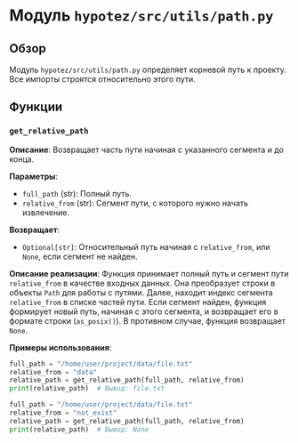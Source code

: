 # Модуль `hypotez/src/utils/path.py`

## Обзор

Модуль `hypotez/src/utils/path.py` определяет корневой путь к проекту. Все импорты строятся относительно этого пути.

## Функции

### `get_relative_path`

**Описание**: Возвращает часть пути начиная с указанного сегмента и до конца.

**Параметры**:
- `full_path` (str): Полный путь.
- `relative_from` (str): Сегмент пути, с которого нужно начать извлечение.

**Возвращает**:
- `Optional[str]`: Относительный путь начиная с `relative_from`, или `None`, если сегмент не найден.

**Описание реализации**:
Функция принимает полный путь и сегмент пути `relative_from` в качестве входных данных. Она преобразует строки в объекты `Path` для работы с путями. Далее, находит индекс сегмента `relative_from` в списке частей пути. Если сегмент найден, функция формирует новый путь, начиная с этого сегмента, и возвращает его в формате строки (`as_posix()`). В противном случае, функция возвращает `None`.


**Примеры использования**:

```python
full_path = "/home/user/project/data/file.txt"
relative_from = "data"
relative_path = get_relative_path(full_path, relative_from)
print(relative_path)  # Вывод: file.txt

full_path = "/home/user/project/data/file.txt"
relative_from = "not_exist"
relative_path = get_relative_path(full_path, relative_from)
print(relative_path)  # Вывод: None

```